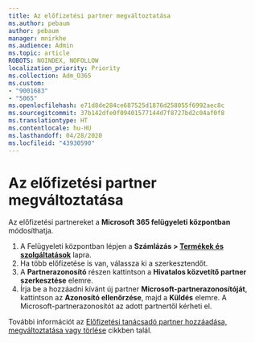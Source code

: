 ```yaml
---
title: Az előfizetési partner megváltoztatása
ms.author: pebaum
author: pebaum
manager: mnirkhe
ms.audience: Admin
ms.topic: article
ROBOTS: NOINDEX, NOFOLLOW
localization_priority: Priority
ms.collection: Adm_O365
ms.custom:
- "9001683"
- "5065"
ms.openlocfilehash: e71d8de284ce687525d1876d258055f6992aec8c
ms.sourcegitcommit: 37b142dfe0f09401577144d7f8727bd2c04af0f8
ms.translationtype: HT
ms.contentlocale: hu-HU
ms.lasthandoff: 04/28/2020
ms.locfileid: "43930590"
---
```

# <a name="change-the-partner-for-a-subscription"></a>Az előfizetési partner megváltoztatása

Az előfizetési partnereket a **Microsoft 365 felügyeleti központban** módosíthatja.

1. A Felügyeleti központban lépjen a **Számlázás > [Termékek és szolgáltatások](https://go.microsoft.com/fwlink/p/?linkid=842054)** lapra. 
2. Ha több előfizetése is van, válassza ki a szerkesztendőt. 
3. A **Partnerazonosító** részen kattintson a **Hivatalos közvetítő partner szerkesztése** elemre.
4. Írja be a hozzáadni kívánt új partner **Microsoft-partnerazonosítóját**, kattintson az **Azonosító ellenőrzése**, majd a **Küldés** elemre. A Microsoft-partnerazonosítót az adott partnertől kérheti el.

További információt az [Előfizetési tanácsadó partner hozzáadása, megváltoztatása vagy törlése](https://docs.microsoft.com/microsoft-365/admin/misc/add-partner) cikkben talál. 
